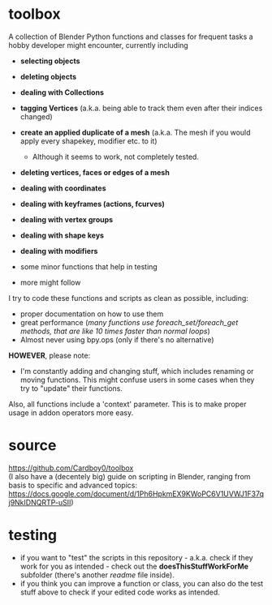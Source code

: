 # toolbox
A collection of Blender Python functions and classes for frequent tasks a hobby developer might encounter, currently including
- **selecting objects**
- **deleting objects**
- **dealing with Collections**
- **tagging Vertices** (a.k.a. being able to track them even after their indices changed)
- **create an applied duplicate of a mesh** (a.k.a. The mesh if you would apply every shapekey, modifier etc. to it)
    - Although it seems to work, not completely tested.
- **deleting vertices, faces or edges of a mesh**
- **dealing with coordinates**
- **dealing with keyframes (actions, fcurves)**
- **dealing with vertex groups** 
- **dealing with shape keys**
- **dealing with modifiers**
- some minor functions that help in testing

- more might follow


I try to code these functions and scripts as clean as possible, including:
- proper documentation on how to use them
- great performance (*many functions use foreach_set/foreach_get methods, that are like 10 times faster than normal loops*)
- Almost never using bpy.ops (only if there's no alternative) 

**HOWEVER**, please note:
- I'm constantly adding and changing stuff, which includes renaming or moving functions. This might confuse users in some cases when they try to "update" their functions.


Also, all functions include a 'context' parameter. This is to make proper usage in addon operators more easy.

# source
https://github.com/Cardboy0/toolbox  
(I also have a (decentely big) guide on scripting in Blender, ranging from basis to specific and advanced topics: https://docs.google.com/document/d/1Ph6HpkmEX9KWoPC6V1UVWJ1F37qj9NkIDNQRTP-uSII)


# testing
- if you want to "test" the scripts in this repository - a.k.a. check if they work for you as intended - check out the **doesThisStuffWorkForMe** subfolder (there's another *readme* file inside).
- if you think you can improve a function or class, you can also do the test stuff above to check if your edited code works as intended.


